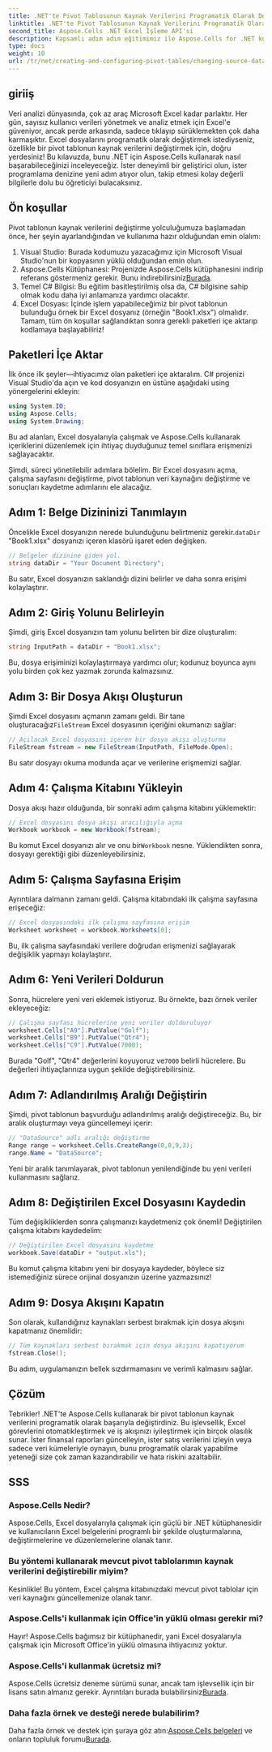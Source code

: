 ```yaml
---
title: .NET'te Pivot Tablosunun Kaynak Verilerini Programatik Olarak Değiştirme
linktitle: .NET'te Pivot Tablosunun Kaynak Verilerini Programatik Olarak Değiştirme
second_title: Aspose.Cells .NET Excel İşleme API'si
description: Kapsamlı adım adım eğitimimiz ile Aspose.Cells for .NET kullanarak pivot tablo kaynak verilerini programatik olarak nasıl değiştireceğinizi öğrenin.
type: docs
weight: 10
url: /tr/net/creating-and-configuring-pivot-tables/changing-source-data/
---
```

## giriiş
Veri analizi dünyasında, çok az araç Microsoft Excel kadar parlaktır. Her gün, sayısız kullanıcı verileri yönetmek ve analiz etmek için Excel'e güveniyor, ancak perde arkasında, sadece tıklayıp sürüklemekten çok daha karmaşıktır. Excel dosyalarını programatik olarak değiştirmek istediyseniz, özellikle bir pivot tablonun kaynak verilerini değiştirmek için, doğru yerdesiniz! Bu kılavuzda, bunu .NET için Aspose.Cells kullanarak nasıl başarabileceğinizi inceleyeceğiz. İster deneyimli bir geliştirici olun, ister programlama denizine yeni adım atıyor olun, takip etmesi kolay değerli bilgilerle dolu bu öğreticiyi bulacaksınız.
## Ön koşullar
Pivot tablonun kaynak verilerini değiştirme yolculuğumuza başlamadan önce, her şeyin ayarlandığından ve kullanıma hazır olduğundan emin olalım:
1. Visual Studio: Burada kodumuzu yazacağımız için Microsoft Visual Studio'nun bir kopyasının yüklü olduğundan emin olun.
2. Aspose.Cells Kütüphanesi: Projenizde Aspose.Cells kütüphanesini indirip referans göstermeniz gerekir. Bunu indirebilirsiniz[Burada](https://releases.aspose.com/cells/net/).
3. Temel C# Bilgisi: Bu eğitim basitleştirilmiş olsa da, C# bilgisine sahip olmak kodu daha iyi anlamanıza yardımcı olacaktır.
4. Excel Dosyası: İçinde işlem yapabileceğimiz bir pivot tablonun bulunduğu örnek bir Excel dosyanız (örneğin "Book1.xlsx") olmalıdır.
Tamam, tüm ön koşullar sağlandıktan sonra gerekli paketleri içe aktarıp kodlamaya başlayabiliriz!
## Paketleri İçe Aktar
İlk önce ilk şeyler—ihtiyacımız olan paketleri içe aktaralım. C# projenizi Visual Studio'da açın ve kod dosyanızın en üstüne aşağıdaki using yönergelerini ekleyin:
```csharp
using System.IO;
using Aspose.Cells;
using System.Drawing;
```
Bu ad alanları, Excel dosyalarıyla çalışmak ve Aspose.Cells kullanarak içeriklerini düzenlemek için ihtiyaç duyduğunuz temel sınıflara erişmenizi sağlayacaktır.

Şimdi, süreci yönetilebilir adımlara bölelim. Bir Excel dosyasını açma, çalışma sayfasını değiştirme, pivot tablonun veri kaynağını değiştirme ve sonuçları kaydetme adımlarını ele alacağız.
## Adım 1: Belge Dizininizi Tanımlayın
 Öncelikle Excel dosyanızın nerede bulunduğunu belirtmeniz gerekir.`dataDir` "Book1.xlsx" dosyanızı içeren klasörü işaret eden değişken.
```csharp
// Belgeler dizinine giden yol.
string dataDir = "Your Document Directory";
```
Bu satır, Excel dosyanızın saklandığı dizini belirler ve daha sonra erişimi kolaylaştırır.
## Adım 2: Giriş Yolunu Belirleyin
Şimdi, giriş Excel dosyanızın tam yolunu belirten bir dize oluşturalım:
```csharp
string InputPath = dataDir + "Book1.xlsx";
```
Bu, dosya erişiminizi kolaylaştırmaya yardımcı olur; kodunuz boyunca aynı yolu birden çok kez yazmak zorunda kalmazsınız.
## Adım 3: Bir Dosya Akışı Oluşturun
 Şimdi Excel dosyasını açmanın zamanı geldi. Bir tane oluşturacağız`FileStream` Excel dosyasının içeriğini okumanızı sağlar:
```csharp
// Açılacak Excel dosyasını içeren bir dosya akışı oluşturma
FileStream fstream = new FileStream(InputPath, FileMode.Open);
```
Bu satır dosyayı okuma modunda açar ve verilerine erişmemizi sağlar.
## Adım 4: Çalışma Kitabını Yükleyin
Dosya akışı hazır olduğunda, bir sonraki adım çalışma kitabını yüklemektir:
```csharp
// Excel dosyasını dosya akışı aracılığıyla açma
Workbook workbook = new Workbook(fstream);
```
 Bu komut Excel dosyanızı alır ve onu bir`Workbook` nesne. Yüklendikten sonra, dosyayı gerektiği gibi düzenleyebilirsiniz.
## Adım 5: Çalışma Sayfasına Erişim
Ayrıntılara dalmanın zamanı geldi. Çalışma kitabındaki ilk çalışma sayfasına erişeceğiz:
```csharp
// Excel dosyasındaki ilk çalışma sayfasına erişim
Worksheet worksheet = workbook.Worksheets[0];
```
Bu, ilk çalışma sayfasındaki verilere doğrudan erişmenizi sağlayarak değişiklik yapmayı kolaylaştırır.
## Adım 6: Yeni Verileri Doldurun
Sonra, hücrelere yeni veri eklemek istiyoruz. Bu örnekte, bazı örnek veriler ekleyeceğiz:
```csharp
// Çalışma sayfası hücrelerine yeni veriler dolduruluyor
worksheet.Cells["A9"].PutValue("Golf");
worksheet.Cells["B9"].PutValue("Qtr4");
worksheet.Cells["C9"].PutValue(7000);
```
 Burada "Golf", "Qtr4" değerlerini koyuyoruz ve`7000` belirli hücrelere. Bu değerleri ihtiyaçlarınıza uygun şekilde değiştirebilirsiniz.
## Adım 7: Adlandırılmış Aralığı Değiştirin
Şimdi, pivot tablonun başvurduğu adlandırılmış aralığı değiştireceğiz. Bu, bir aralık oluşturmayı veya güncellemeyi içerir:
```csharp
// "DataSource" adlı aralığı değiştirme
Range range = worksheet.Cells.CreateRange(0,0,9,3);
range.Name = "DataSource";
```
Yeni bir aralık tanımlayarak, pivot tablonun yenilendiğinde bu yeni verileri kullanmasını sağlarız.
## Adım 8: Değiştirilen Excel Dosyasını Kaydedin
Tüm değişikliklerden sonra çalışmanızı kaydetmeniz çok önemli! Değiştirilen çalışma kitabını kaydedelim:
```csharp
// Değiştirilen Excel dosyasını kaydetme
workbook.Save(dataDir + "output.xls");
```
Bu komut çalışma kitabını yeni bir dosyaya kaydeder, böylece siz istemediğiniz sürece orijinal dosyanızın üzerine yazmazsınız!
## Adım 9: Dosya Akışını Kapatın
Son olarak, kullandığınız kaynakları serbest bırakmak için dosya akışını kapatmanız önemlidir:
```csharp
// Tüm kaynakları serbest bırakmak için dosya akışını kapatıyorum
fstream.Close();
```
Bu adım, uygulamanızın bellek sızdırmamasını ve verimli kalmasını sağlar.
## Çözüm
Tebrikler! .NET'te Aspose.Cells kullanarak bir pivot tablonun kaynak verilerini programatik olarak başarıyla değiştirdiniz. Bu işlevsellik, Excel görevlerini otomatikleştirmek ve iş akışınızı iyileştirmek için birçok olasılık sunar. İster finansal raporları güncelleyin, ister satış verilerini izleyin veya sadece veri kümeleriyle oynayın, bunu programatik olarak yapabilme yeteneği size çok zaman kazandırabilir ve hata riskini azaltabilir.

## SSS
### Aspose.Cells Nedir?
Aspose.Cells, Excel dosyalarıyla çalışmak için güçlü bir .NET kütüphanesidir ve kullanıcıların Excel belgelerini programlı bir şekilde oluşturmalarına, değiştirmelerine ve düzenlemelerine olanak tanır.
### Bu yöntemi kullanarak mevcut pivot tablolarımın kaynak verilerini değiştirebilir miyim?
Kesinlikle! Bu yöntem, Excel çalışma kitabınızdaki mevcut pivot tablolar için veri kaynağını güncellemenize olanak tanır.
### Aspose.Cells'i kullanmak için Office'in yüklü olması gerekir mi?
Hayır! Aspose.Cells bağımsız bir kütüphanedir, yani Excel dosyalarıyla çalışmak için Microsoft Office'in yüklü olmasına ihtiyacınız yoktur.
### Aspose.Cells'i kullanmak ücretsiz mi?
Aspose.Cells ücretsiz deneme sürümü sunar, ancak tam işlevsellik için bir lisans satın almanız gerekir. Ayrıntıları burada bulabilirsiniz[Burada](https://purchase.aspose.com/buy).
### Daha fazla örnek ve desteği nerede bulabilirim?
 Daha fazla örnek ve destek için şuraya göz atın:[Aspose.Cells belgeleri](https://reference.aspose.com/cells/net/) ve onların topluluk forumu[Burada](https://forum.aspose.com/c/cells/9).